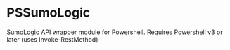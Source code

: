 # PSSumoLogic
SumoLogic API wrapper module for Powershell. Requires Powershell v3 or later (uses Invoke-RestMethod)
